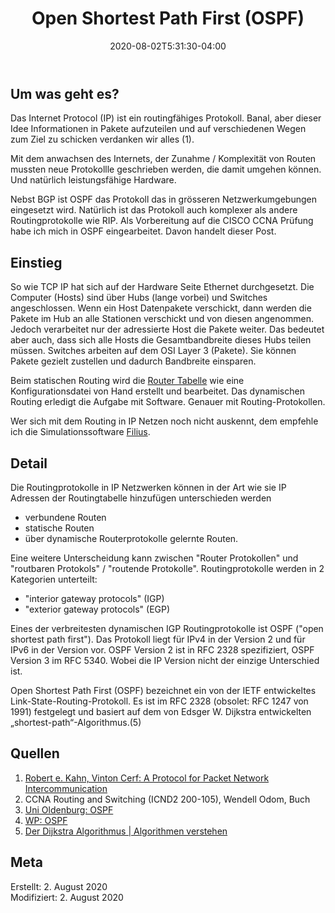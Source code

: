 ﻿---
title: "Open Shortest Path First (OSPF)"
date: 2020-08-02T5:31:30-04:00
categories:
  - netzwerk
tags:
  - cisco
  - routing
---

## Um was geht es?

Das Internet Protocol (IP) ist ein routingfähiges Protokoll. Banal, aber dieser Idee Informationen in Pakete aufzuteilen und auf verschiedenen Wegen zum Ziel zu schicken verdanken wir alles (1).

Mit dem anwachsen des Internets, der Zunahme / Komplexität von Routen mussten neue Protokollle geschrieben werden, die damit umgehen können. Und natürlich leistungsfähige Hardware.  

Nebst BGP ist OSPF das Protokoll das in grösseren Netzwerkumgebungen eingesetzt wird. Natürlich ist das Protokoll auch komplexer als andere Routingprotokolle wie RIP. Als Vorbereitung auf die CISCO CCNA Prüfung habe ich mich in OSPF eingearbeitet. Davon handelt dieser Post.  

## Einstieg  

So wie TCP IP hat sich auf der Hardware Seite Ethernet durchgesetzt. Die Computer (Hosts) sind über Hubs (lange vorbei) und Switches angeschlossen. Wenn ein Host Datenpakete verschickt, dann werden die Pakete im Hub an alle Stationen verschickt und von diesen angenommen. Jedoch verarbeitet nur der adressierte Host die Pakete weiter. Das bedeutet aber auch, dass sich alle Hosts die Gesamtbandbreite dieses Hubs teilen müssen. Switches arbeiten auf dem OSI Layer 3 (Pakete). Sie können Pakete gezielt zustellen und dadurch Bandbreite einsparen.  

Beim statischen Routing wird die [Router Tabelle](https://www.airnet.de/cr1-gfe/de/html/GrundRouting_learningObject3.xml) wie eine Konfigurationsdatei von Hand erstellt und bearbeitet. Das dynamischen Routing erledigt die Aufgabe mit Software. Genauer mit Routing-Protokollen.

Wer sich mit dem Routing in IP Netzen noch nicht auskennt, dem empfehle ich die Simulationssoftware [Filius](http://www.lernsoftware-filius.de/).  

## Detail

Die Routingprotokolle in IP Netzwerken können in der Art wie sie IP Adressen der Routingtabelle hinzufügen unterschieden werden

* verbundene Routen
* statische Routen
* über dynamische Routerprotokolle gelernte Routen.

Eine weitere Unterscheidung kann zwischen "Router Protokollen" und "routbaren Protokols" / "routende Protokolle". 
Routingprotokolle werden in 2 Kategorien unterteilt:
* "interior gateway protocols" (IGP)
* "exterior gateway protocols" (EGP)

Eines der verbreitesten dynamischen IGP Routingprotokolle ist OSPF ("open shortest path first"). Das Protokoll liegt für IPv4 in der Version 2 und für IPv6 in der Version vor. OSPF Version 2 ist in RFC 2328 spezifiziert, OSPF Version 3 im RFC 5340. Wobei die IP Version nicht der einzige Unterschied ist.  

Open Shortest Path First (OSPF) bezeichnet ein von der IETF entwickeltes Link-State-Routing-Protokoll. Es ist im RFC 2328 (obsolet: RFC 1247 von 1991) festgelegt und basiert auf dem von Edsger W. Dijkstra entwickelten „shortest-path“-Algorithmus.(5)

## Quellen  

1. [Robert e. Kahn, Vinton Cerf: A Protocol for Packet Network Intercommunication](https://www.cs.princeton.edu/courses/archive/fall06/cos561/papers/cerf74.pdf)
2. CCNA Routing and Switching (ICND2 200-105), Wendell Odom, Buch
3. [Uni Oldenburg: OSPF](http://einstein.informatik.uni-oldenburg.de/rechnernetze/ospf.htm)
4. [WP: OSPF](https://de.wikipedia.org/wiki/Open_Shortest_Path_First)
5. [Der Dijkstra Algorithmus | Algorithmen verstehen](https://www.youtube.com/watch?v=KiOso3VE-vI)


## Meta

Erstellt:		2. August 2020  
Modifiziert:	2. August 2020
